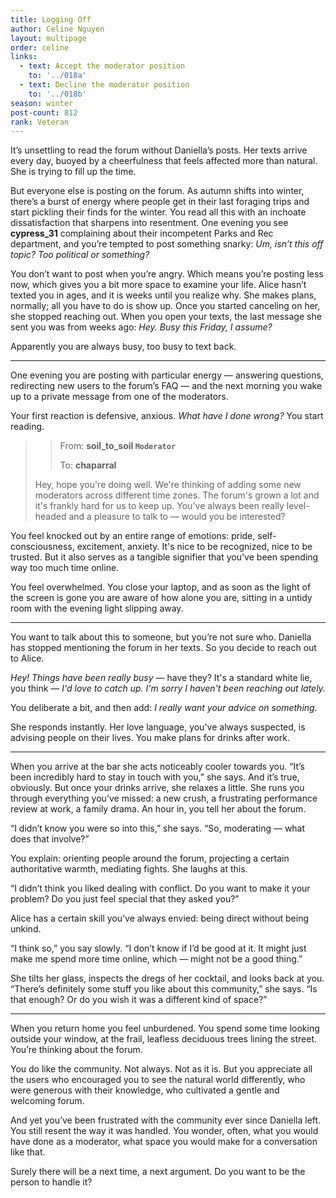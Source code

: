 ```yaml
---
title: Logging Off
author: Celine Nguyen
layout: multipage
order: celine
links:
  - text: Accept the moderator position
    to: '../018a'
  - text: Decline the moderator position
    to: '../018b'
season: winter
post-count: 812
rank: Veteran
---
```


It’s unsettling to read the forum without Daniella’s posts. Her texts arrive every day, buoyed by a cheerfulness that feels affected more than natural. She is trying to fill up the time.

But everyone else is posting on the forum. As autumn shifts into winter, there’s a burst of energy where people get in their last foraging trips and start pickling their finds for the winter. You read all this with an inchoate dissatisfaction that sharpens into resentment. One evening you see **cypress_31** complaining about their incompetent Parks and Rec department, and you’re tempted to post something snarky: *Um, isn’t this off topic? Too political or something?*

You don’t want to post when you’re angry. Which means you’re posting less now, which gives you a bit more space to examine your life. Alice hasn’t texted you in ages, and it is weeks until you realize why. She makes plans, normally; all you have to do is show up. Once you started canceling on her, she stopped reaching out. When you open your texts, the last message she sent you was from weeks ago: *Hey. Busy this Friday, I assume?*

Apparently you are always busy, too busy to text back.

---

One evening you are posting with particular energy — answering questions, redirecting new users to the forum’s FAQ — and the next morning you wake up to a private message from one of the moderators.

Your first reaction is defensive, anxious. *What have I done wrong?* You start reading.

> > From: **soil_to_soil `Moderator`**
> >
> > To: **chaparral**
>
> Hey, hope you're doing well. We're thinking of adding some new moderators across different time zones. The forum's grown a lot and it's frankly hard for us to keep up. You've always been really level-headed and a pleasure to talk to — would you be interested?

You feel knocked out by an entire range of emotions: pride, self-consciousness, excitement, anxiety. It's nice to be recognized, nice to be trusted. But it also serves as a tangible signifier that you've been spending way too much time online.

You feel overwhelmed. You close your laptop, and as soon as the light of the screen is gone you are aware of how alone you are, sitting in a untidy room with the evening light slipping away.

---

You want to talk about this to someone, but you’re not sure who. Daniella has stopped mentioning the forum in her texts. So you decide to reach out to Alice.

*Hey! Things have been really busy* — have they? It's a standard white lie, you think — *I'd love to catch up. I'm sorry I haven't been reaching out lately.*

You deliberate a bit, and then add: *I really want your advice on something.*

She responds instantly. Her love language, you've always suspected, is advising people on their lives. You make plans for drinks after work.

---

When you arrive at the bar she acts noticeably cooler towards you. “It’s been incredibly hard to stay in touch with you,” she says. And it’s true, obviously. But once your drinks arrive, she relaxes a little. She runs you through everything you’ve missed: a new crush, a frustrating performance review at work, a family drama. An hour in, you tell her about the forum.


“I didn’t know you were so into this,” she says. “So, moderating — what does that involve?”

You explain: orienting people around the forum, projecting a certain authoritative warmth, mediating fights. She laughs at this.

“I didn’t think you liked dealing with conflict. Do you want to make it your problem? Do you just feel special that they asked you?”

Alice has a certain skill you’ve always envied: being direct without being unkind.

“I think so,” you say slowly. “I don’t know if I’d be good at it. It might just make me spend more time online, which — might not be a good thing.”

She tilts her glass, inspects the dregs of her cocktail, and looks back at you. “There’s definitely some stuff you like about this community,” she says. “Is that enough? Or do you wish it was a different kind of space?”

---

When you return home you feel unburdened. You spend some time looking outside your window, at the frail, leafless deciduous trees lining the street. You’re thinking about the forum.

You do like the community. Not always. Not as it is. But you appreciate all the users who encouraged you to see the natural world differently, who were generous with their knowledge, who cultivated a gentle and welcoming forum.

And yet you’ve been frustrated with the community ever since Daniella left. You still resent the way it was handled. You wonder, often, what you would have done as a moderator, what space you would make for a conversation like that.

Surely there will be a next time, a next argument. Do you want to be the person to handle it?
